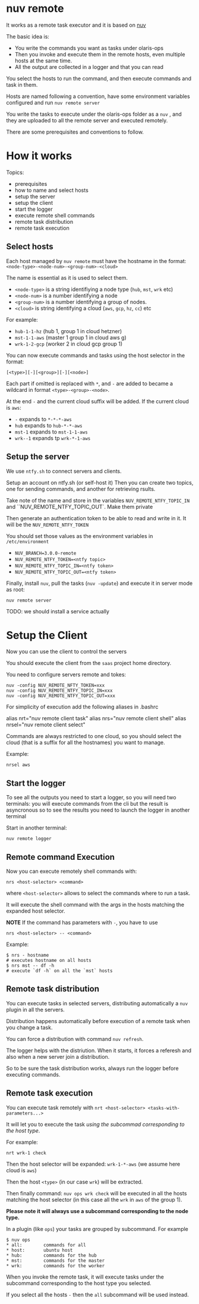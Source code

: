 # nuv remote

It works as a remote task executor and it is based on [nuv](https://github.com/nuvolaris/nuv)

The basic idea is:

- You write the commands you want as tasks under olaris-ops
- Then you invoke and execute them in the remote hosts, even multiple hosts at the same time.
- All the output are collected in a logger and that you can read

You select the hosts to run the command, and then execute commands and task in them.

Hosts are named following a convention, have some environment variables configured and run `nuv remote server`

You write the tasks to execute under the olaris-ops folder as a `nuv` , and they are uploaded to all the remote server and executed remotely.

There are some prerequisites and conventions to follow.

# How it works

Topics:

- prerequisites
- how to name and select hosts
- setup the server
- setup the client
- start the logger
- execute remote shell commands
- remote task distribution
- remote task execution

## Select hosts

Each host managed by `nuv remote` must have the hostname in the format: `<node-type>-<node-num>-<group-num>-<cloud>`

The name is essential as it is used to select them.

- `<node-type>` is a string identifiying a node type (`hub`, `mst`, `wrk` etc)
- `<node-num>` is a number identifying a node 
- `<group-num>` is a number identifying a group of nodes.
- `<cloud>` is string identifying a cloud (`aws`, `gcp`, `hz`, `cc`) etc

For example:  

- `hub-1-1-hz` (hub 1, group 1 in cloud hetzner) 
- `mst-1-1-aws` (master 1 group 1 in cloud aws g) 
- `wrk-1-2-gcp` (worker 2 in cloud gcp group 1)

You can now execute commands and tasks using the host selector in the format:

`[<type>][-][<group>][-][<node>]`

Each part if omitted is replaced with `*`, and `-` are added to became a wildcard in format `<type>-<group>-<node>`.

At the end `-` and the current cloud suffix will be added. If the current cloud is `aws`:

- `-` expands to `*-*-*-aws`
- `hub`  expands to `hub-*-*-aws`
- `mst-1` expands to `mst-1-1-aws`
- `wrk--1` expands tp `wrk-*-1-aws`

## Setup the server 

We use `ntfy.sh` to connect servers and clients.

Setup an account on ntfy.sh (or self-host it) Then you can create two topics, one for sending commands, and another for retrieving rsults. 

Take note of the name and store in the variables `NUV_REMOTE_NTFY_TOPIC_IN` and ``NUV_REMOTE_NTFY_TOPIC_OUT`.  Make them private

Then generate an authentication token to be able to read and write in it. It will be the `NUV_REMOTE_NTFY_TOKEN`

You should set those values as the environment variables in `/etc/environment`

- `NUV_BRANCH=3.0.0-remote`
- `NUV_REMOTE_NTFY_TOKEN=<ntfy topic>`
- `NUV_REMOTE_NTFY_TOPIC_IN=<ntfy token>`
- `NUV_REMOTE_NTFY_TOPIC_OUT=<ntfy token>`

Finally, install `nuv`, pull the tasks (`nuv -update`) and execute it in server mode as root:

`nuv remote server`

TODO: we should install a service actually

# Setup the Client

Now you can use the client to control the servers

You should execute the client from the `saas` project home directory.

You need to configure servers remote and tokes:

```
nuv -config NUV_REMOTE_NFTY_TOKEN=xxx
nuv -config NUV_REMOTE_NTFY_TOPIC_IN=xxx
nuv -config NUV_REMOTE_NTFY_TOPIC_OUT=xxx
```

For simplicity of execution add the following aliases in .bashrc

alias nrt="nuv remote client task"
alias nrs="nuv remote client shell"
alias nrsel="nuv remote client select"

Commands are always restricted to one cloud, so you should select the cloud (that is a suffix for all the hostnames) you want to manage. 

Example:

```
nrsel aws
```

## Start the logger

To see all the outputs you need to start a logger, so you will need two terminals: you will execute commands from the cli but the result is asyncronous so to see the results you need to launch the logger in another terminal 

Start in another terminal:

```
nuv remote logger
```

## Remote command Execution

Now you can execute remotely shell commands with:

`nrs <host-selector> <command>`

where `<host-selector>`  allows to select the commands where to run a task.

It will execute the shell command with the args in the hosts matching the expanded host selector.

**NOTE** If the command has parameters with `-`, you have to use

`nrs <host-selector> -- <command>`

Example:

```
$ nrs - hostname 
# executes hostname on all hosts
$ nrs mst -- df -h
# execute `df -h` on all the `mst` hosts
```

## Remote task distribution

You can execute tasks in selected servers, distributing automatically a `nuv` plugin in all the servers.

Distribution happens automatically before execution of a remote task when you change a task. 

You can force a distribution with command `nuv refresh`.  

The logger helps with the distriution. When it starts, it forces a referesh and also when a new server join a distribution.

So to be sure the task distribution works, always run the logger before executing commands.

## Remote task execution

You can execute task remotely with `nrt <host-selector> <tasks-with-parameters...>`

It will let you to execute the task *using the subcommad corresponding to the host type*.

For example:

```
nrt wrk-1 check
```

Then the host selector will be expanded: `wrk-1-*-aws` (we assume here cloud is `aws`)

Then the host `<type>` (in our case `wrk`) will be extracted.

Then finally command: `nuv ops wrk check` will be executed in all the hosts matching the host selector (in this case all the `wrk` in `aws` of the group 1).

**Please note it will always use a subcommand corresponding to the node type.**

In a plugin (like `ops`) your tasks are grouped  by subcommand. For example

```
$ nuv ops
* all:        commands for all
* host:       ubuntu host
* hub:        commands for the hub
* mst:        commands for the master
* wrk:        commands for the worker
```

When you invoke the remote task, it will execute tasks under the subcommand corresponding to the host type you selected.

If you select all the hosts `-` then the `all` subcommand will be used instead.
